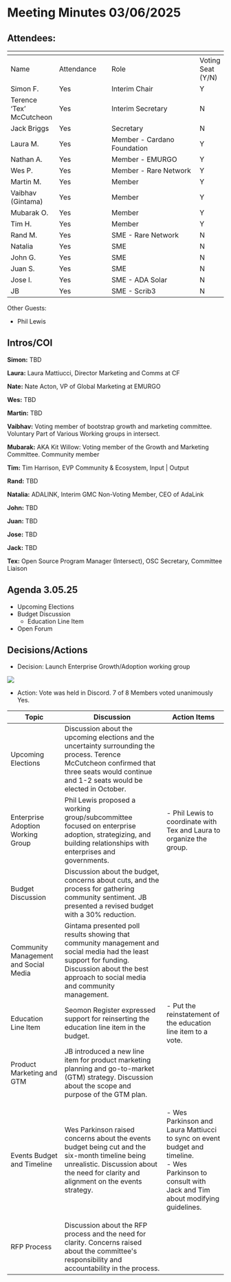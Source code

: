 # Meeting Minutes 03/06/2025

## Attendees:&#x20;

<table data-header-hidden><thead><tr><th></th><th width="119.15625"></th><th width="260.265625"></th><th></th></tr></thead><tbody><tr><td>Name</td><td>Attendance</td><td>Role</td><td>Voting Seat (Y/N)</td></tr><tr><td>Simon F. </td><td>Yes</td><td>Interim Chair</td><td>Y</td></tr><tr><td>Terence ‘Tex’ McCutcheon</td><td>Yes</td><td>Interim Secretary</td><td>N</td></tr><tr><td>Jack Briggs</td><td>Yes</td><td>Secretary</td><td>N</td></tr><tr><td>Laura M. </td><td>Yes</td><td>Member - Cardano Foundation</td><td>Y</td></tr><tr><td>Nathan A. </td><td>Yes</td><td>Member - EMURGO</td><td>Y</td></tr><tr><td>Wes P.</td><td>Yes</td><td>Member - Rare Network</td><td>Y</td></tr><tr><td>Martin M. </td><td>Yes</td><td>Member</td><td>Y</td></tr><tr><td>Vaibhav (Gintama) </td><td>Yes</td><td>Member</td><td>Y</td></tr><tr><td>Mubarak O. </td><td>Yes</td><td>Member</td><td>Y</td></tr><tr><td>Tim H. </td><td>Yes</td><td>Member</td><td>Y</td></tr><tr><td>Rand M. </td><td>Yes</td><td>SME - Rare Network</td><td>N</td></tr><tr><td>Natalia</td><td>Yes</td><td>SME</td><td>N</td></tr><tr><td>John G. </td><td>Yes</td><td>SME</td><td>N</td></tr><tr><td>Juan S. </td><td>Yes</td><td>SME</td><td>N</td></tr><tr><td>Jose I.</td><td>Yes</td><td>SME - ADA Solar</td><td>N</td></tr><tr><td>JB</td><td>Yes</td><td>SME - Scrib3</td><td>N</td></tr></tbody></table>

&#x20;Other Guests:&#x20;

* Phil Lewis

## Intros/COI

**Simon:** TBD

**Laura:** Laura Mattiucci, Director Marketing and Comms at CF

**Nate:** Nate Acton, VP of Global Marketing at EMURGO

**Wes:** TBD

**Martin:** TBD

**Vaibhav:** Voting member of bootstrap growth and marketing committee. Voluntary Part of Various Working groups in intersect.

**Mubarak:** AKA Kit Willow: Voting member of the Growth and Marketing Committee. Community member

**Tim:** Tim Harrison, EVP Community & Ecosystem, Input | Output

**Rand:** TBD

**Natalia:** ADALINK, Interim GMC Non-Voting Member, CEO of AdaLink&#x20;

**John:** TBD

**Juan:** TBD

**Jose:** TBD

**Jack:** TBD

**Tex:** Open Source Program Manager (Intersect), OSC Secretary, Committee Liaison

## Agenda 3.05.25

* Upcoming Elections
* Budget Discussion
  * Education Line Item
* Open Forum

## Decisions/Actions

* Decision: Launch Enterprise Growth/Adoption working group

![](https://lh7-rt.googleusercontent.com/docsz/AD_4nXc5zxNhtGqs-PlJHeJz1aU4ne0Uw95YepP8oQypJE1a0rhjqukyMhcTAaqxjxCJFCAjzSUVdKX3HQwCX70lVjGj2rh3T0qj-3WaTMgYqhDlziVJ5AkIv5V-_bUTDWH8Ym8ZpS5E6g?key=vsy8f_4FsDwNlTPPPL7ZJGDp)

* Action: Vote was held in Discord. 7 of 8 Members voted unanimously Yes.&#x20;

| Topic                                 | Discussion                                                                                                                                                                                        | Action Items                                                                                                                                                 |
| ------------------------------------- | ------------------------------------------------------------------------------------------------------------------------------------------------------------------------------------------------- | ------------------------------------------------------------------------------------------------------------------------------------------------------------ |
| Upcoming Elections                    | Discussion about the upcoming elections and the uncertainty surrounding the process. Terence McCutcheon confirmed that three seats would continue and 1-2 seats would be elected in October.      | <p><br></p>                                                                                                                                                  |
| Enterprise Adoption Working Group     | Phil Lewis proposed a working group/subcommittee focused on enterprise adoption, strategizing, and building relationships with enterprises and governments.                                       | - Phil Lewis to coordinate with Tex and Laura to organize the group.                                                                                         |
| Budget Discussion                     | Discussion about the budget, concerns about cuts, and the process for gathering community sentiment. JB presented a revised budget with a 30% reduction.                                          | <p><br></p>                                                                                                                                                  |
| Community Management and Social Media | Gintama presented poll results showing that community management and social media had the least support for funding. Discussion about the best approach to social media and community management. | <p><br></p>                                                                                                                                                  |
| Education Line Item                   | Seomon Register expressed support for reinserting the education line item in the budget.                                                                                                          | - Put the reinstatement of the education line item to a vote.                                                                                                |
| Product Marketing and GTM             | JB introduced a new line item for product marketing planning and go-to-market (GTM) strategy. Discussion about the scope and purpose of the GTM plan.                                             | <p><br></p>                                                                                                                                                  |
| Events Budget and Timeline            | Wes Parkinson raised concerns about the events budget being cut and the six-month timeline being unrealistic. Discussion about the need for clarity and alignment on the events strategy.         | <p>- Wes Parkinson and Laura Mattiucci to sync on event budget and timeline.<br>- Wes Parkinson to consult with Jack and Tim about modifying guidelines.</p> |
| RFP Process                           | Discussion about the RFP process and the need for clarity. Concerns raised about the committee's responsibility and accountability in the process.                                                | <p><br></p>                                                                                                                                                  |
